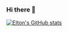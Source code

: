 ### Hi there 👋

<!--
**EltonWhybrow/EltonWhybrow** is a ✨ _special_ ✨ repository because its `README.md` (this file) appears on your GitHub profile.

Here are some ideas to get you started:

- 🔭 I’m currently working on ...
- 🌱 I’m currently learning ...
- 👯 I’m looking to collaborate on ...
- 🤔 I’m looking for help with ...
- 💬 Ask me about ...
- 📫 How to reach me: ...
- 😄 Pronouns: ...
- ⚡ Fun fact: ...
-->

[![Elton's GitHub stats](https://github-readme-stats.vercel.app/api?username=eltonwhybrow)](https://github.com/anuraghazra/github-readme-stats)
